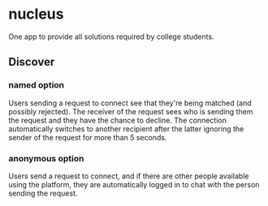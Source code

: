 # nucleus
One app to provide all solutions required by college students.  

## Discover 

### named option

Users sending a request to connect see that they're being matched (and possibly rejected). The receiver of the request sees who is sending them the request and they have the chance to decline. The connection automatically switches to another recipient after the latter ignoring the sender of the request for more than 5 seconds. 

### anonymous option

Users send a request to connect, and if there are other people available using the platform, they are automatically logged in to chat with the person sending the request. 

